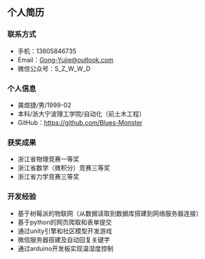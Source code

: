 
## 个人简历
### 联系方式
 - 手机：13605846735
 - Email：Gong-Yujie@outlook.com
 - 微信公众号：S_Z_W_W_D

### 个人信息
 - 龚煜捷/男/1999-02
 - 本科/浙大宁波理工学院/自动化（前土木工程）
 - GitHub：https://github.com/Blues-Monster

### 获奖成果
 - 浙江省物理竞赛一等奖
 - 浙江省数学（微积分）竞赛三等奖
 - 浙江省力学竞赛三等奖

### 开发经验
 - 基于树莓派的物联网（从数据读取到数据库搭建到网络服务器连接）
 - 基于python的网页爬取和表单提交
 - 通过unity引擎和社区模型开发游戏
 - 微信服务器搭建及自动回复关键字
 - 通过arduino开发板实现温湿度控制
